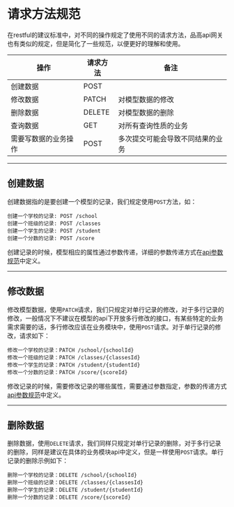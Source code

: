 # 请求方法规范

在restful的建议标准中，对不同的操作规定了使用不同的请求方法，品高api网关也有类似的规定，但是简化了一些规范，以便更好的理解和使用。

|操作|请求方法|备注|
|----|----|----|
|创建数据|POST|　|
|修改数据|PATCH|对模型数据的修改|
|删除数据|DELETE|对模型数据的删除|
|查询数据|GET|对所有查询性质的业务|
|需要写数据的业务操作|POST|多次提交可能会导致不同结果的业务|

---

## 创建数据

创建数据指的是要创建一个模型的记录，我们规定使用`POST`方法，如：

```
创建一个学校的记录: POST /school
创建一个班级的记录: POST /classes
创建一个学生的记录: POST /student
创建一个分数的记录: POST /score
```

创建记录的时候，模型相应的属性通过参数传递，详细的参数传递方式在[api参数规范](parameter.md)中定义。

---

## 修改数据

修改模型数据，使用`PATCH`请求，我们只规定对单行记录的修改，对于多行记录的修改，一般情况下不建议在模型的api下开放多行修改的接口，有某些特定的业务需求需要的话，多行修改应该在业务模块中，使用`POST`请求。对于单行记录的修改，请求如下：

```
修改一个学校的记录：PATCH /school/{schoolId}
修改一个班级的记录：PATCH /classes/{classesId}
修改一个学生的记录：PATCH /student/{studentId}
修改一个分数的记录：PATCH /score/{scoreId}
```

修改记录的时候，需要修改记录的哪些属性，需要通过参数指定，参数的传递方式[api参数规范](parameter.md)中定义。

---

## 删除数据

删除数据，使用`DELETE`请求，我们同样只规定对单行记录的删除，对于多行记录的删除，同样是建议在具体的业务模块api中定义，但是一样使用`POST`请求。单行记录的删除示例如下：

```
删除一个学校的记录：DELETE /school/{schoolId}
删除一个班级的记录：DELETE /classes/{classesId}
删除一个学生的记录：DELETE /student/{studentId}
删除一个分数的记录：DELETE /score/{scoreId}
```



